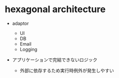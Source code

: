 # hexagonal architecture

- adaptor

  - UI
  - DB
  - Email
  - Logging

- アプリケーションで完結できないロジック
  - 外部に依存するため実行時例外が発生しやすい
